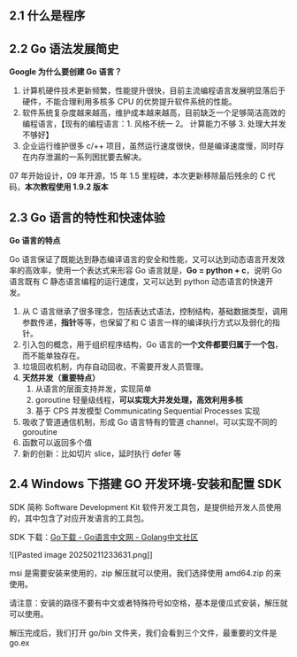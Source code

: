 ## 2.1 什么是程序

## 2.2 Go 语法发展简史

**Google 为什么要创建 Go 语言？**

1. 计算机硬件技术更新频繁，性能提升很快，目前主流编程语言发展明显落后于硬件，不能合理利用多核多 CPU 的优势提升软件系统的性能。
2. 软件系统复杂度越来越高，维护成本越来越高，目前缺乏一个足够简洁高效的编程语言，【现有的编程语言：1. 风格不统一 2。 计算能力不够 3. 处理大并发不够好】
3. 企业运行维护很多 c/++ 项目，虽然运行速度很快，但是编译速度慢，同时存在内存泄漏的一系列困扰要去解决。

07 年开始设计，09 年开源，15 年 1.5 里程碑，本次更新移除最后残余的 C 代码，**本次教程使用 1.9.2 版本**
## 2.3 Go 语言的特性和快速体验

**Go 语言的特点**

Go 语言保证了既能达到静态编译语言的安全和性能，又可以达到动态语言开发效率的高效率，使用一个表达式来形容 Go 语言就是，**Go = python + c**，说明 Go 语言既有 C 静态语言编程的运行速度，又可以达到 python 动态语言的快速开发。

1. 从 C 语言继承了很多理念，包括表达式语法，控制结构，基础数据类型，调用参数传递，**指针**等等，也保留了和 C 语言一样的编译执行方式以及弱化的指针。
2. 引入包的概念，用于组织程序结构，Go 语言的**一个文件都要归属于一个包**，而不能单独存在。
3. 垃圾回收机制，内存自动回收，不需要开发人员管理。
4. **天然并发（重要特点）**
	1. 从语言的层面支持并发，实现简单
	2. goroutine 轻量级线程，**可以实现大并发处理，高效利用多核**
	3. 基于 CPS 并发模型 Communicating Sequential Processes 实现
5. 吸收了管道通信机制，形成 Go 语言特有的管道 channel，可以实现不同的 goroutine
6. 函数可以返回多个值
7. 新的创新：比如切片 slice，延时执行 defer 等

## 2.4 Windows 下搭建 GO 开发环境-安装和配置 SDK

SDK 简称 Software Development Kit 软件开发工具包，是提供给开发人员使用的，其中包含了对应开发语言的工具包。

SDK 下载：[Go下载 - Go语言中文网 - Golang中文社区](https://studygolang.com/dl)

![[Pasted image 20250211233631.png]]

msi 是需要安装来使用的，zip 解压就可以使用。我们选择使用 amd64.zip 的来使用。

请注意：安装的路径不要有中文或者特殊符号如空格，基本是傻瓜式安装，解压就可以使用。

解压完成后，我们打开 go/bin 文件夹，我们会看到三个文件，最重要的文件是 go.ex
